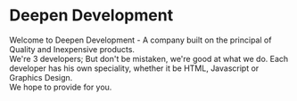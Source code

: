 # Deepen Development
Welcome to Deepen Development - A company built on the principal of Quality and Inexpensive products.<br>
We're 3 developers; But don't be mistaken, we're good at what we do. Each developer has his own speciality, whether it be HTML, Javascript or 
Graphics Design.<br>
We hope to provide for you.
